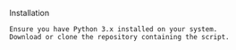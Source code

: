 Installation

    Ensure you have Python 3.x installed on your system.
    Download or clone the repository containing the script.
